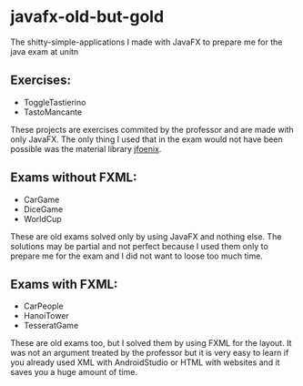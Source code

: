 # javafx-old-but-gold
The shitty-simple-applications I made with JavaFX to prepare me for the java exam at unitn

## Exercises:

* ToggleTastierino
* TastoMancante

These projects are exercises commited by the professor and are made with only JavaFX. The only thing I used that in the exam would not have been possible was the material library [jfoenix](http://www.jfoenix.com).

## Exams without FXML:

* CarGame
* DiceGame
* WorldCup

These are old exams solved only by using JavaFX and nothing else. The solutions may be partial and not perfect because I used them only to prepare me for the exam and I did not want to loose too much time.

## Exams with FXML:

* CarPeople
* HanoiTower
* TesseratGame

These are old exams too, but I solved them by using FXML for the layout. It was not an argument treated by the professor but it is very easy to learn if you already used XML with AndroidStudio or HTML with websites and it saves you a huge amount of time.
